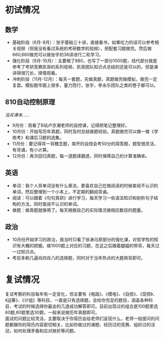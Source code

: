 # 初试情况
## 数学
- 基础阶段（6月-8月）：张宇基础三十讲，直接看书，如果吃力的话可以参考相关视频（但我没有看过系统的考研数学的视频），把配套习题做完。然后做660,660做完可以做张宇的36讲进行二轮学习。
- 强化阶段（9月-10月）：主要做了880，也写了一部分1000题，线代部分我是参考了考研竞赛凯哥的系列视频，凯哥团队知识点总结的还是可以的，但是课讲得很冗长，择情观看。
- 冲刺阶段（11月-12月）：每天一套题，先做真题，真题做完做模拟，做完一定复盘。模拟题市面上很多，量力而行，张宇，李永乐团队之类的卷子都可以。

## 810自动控制原理
*没买课本……*
<br>

- 9月份：观看了B站卢京潮老师的自控课，记得把笔记整理好。
- 10月份：开始写历年真题，同时及时总结做题经验。真题做完可以做一做《学练考》和课后习题的选集。
- 11月份：要记得背一背概念题，南开的自控会考50分的简答题，题型很灵活，有背诵，有小计算。
- 12月份：再次回归真题，每一道题琢磨透，同时保障自己的计算准确率。

## 英语
- 单词：我个人背单词没有什么章法，更喜欢自己在做阅读的时候查阅不认识的单词，然后整理到一个小本上，不定期的翻阅背诵。
- 阅读：可以跟着《句句真研》进行学习，每天学习一些语法知识和剖析句子结构的方法，同时查阅不认识的单词。
- 做题：做真题就够用了。每天根据自己的实际情况做相应数目的题量。

## 政治
- 10月份开始学习的政治，我当时只看了徐涛马原部分的强化课，对哲学性的知识有大概的把握。做1000题上对应的习题，在这之后跟着腿姐的带背，每天过一过知识点。
- 考前多刷几遍肖四肖八的选择题，同时对于当年热点的大题熟背即可。

# 复试情况
复试考察的科目每年有一定变化，但主要有《电路》、《模电》、《自控》、《现控》、《运筹》、《计组》等科目，一直是只有选择题，会给你充足的题目，涵盖各种科目，考试的时候选择你最会的几道成功解答即可。目前出现过的组合是100题里选60题,60题里选30题，一般来说做历年真题即可。
<br>
面试的问题比较灵活，主要取决于你简历会给老师们呈现什么，老师一般提问的问题都跟你的简历内容密切相关，比如你做过的课题、经历过的竞赛、组织过的活动，如何处理矛盾和应对挫折等问题。
